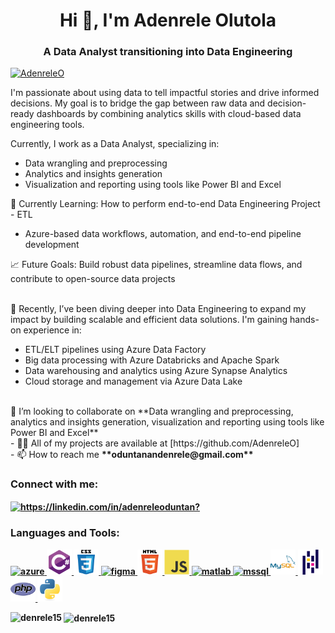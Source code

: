 <h1 align="center">Hi 👋, I'm Adenrele Olutola</h1>
<h3 align="center">A Data Analyst transitioning into Data Engineering</h3>

<p align="left"> <a href="https://github.com/ryo-ma/github-profile-trophy"><img src="https://github-profile-trophy.vercel.app/?username=AdenreleO" alt="AdenreleO" /></a> </p>

I'm passionate about using data to tell impactful stories and drive informed decisions. My goal is to bridge the gap between raw data and decision-ready dashboards by combining analytics skills with cloud-based data engineering tools.

Currently, I work as a Data Analyst, specializing in:
- Data wrangling and preprocessing
- Analytics and insights generation
- Visualization and reporting using tools like Power BI and Excel

📌 Currently Learning: How to perform end-to-end Data Engineering Project - ETL
- Azure-based data workflows, automation, and end-to-end pipeline development
  
📈 Future Goals:
Build robust data pipelines, streamline data flows, and contribute to open-source data projects

<br/>
🌱 Recently, I’ve been diving deeper into Data Engineering to expand my impact by building scalable and efficient data solutions. I'm gaining hands-on experience in:

- ETL/ELT pipelines using Azure Data Factory
- Big data processing with Azure Databricks and Apache Spark
- Data warehousing and analytics using Azure Synapse Analytics
- Cloud storage and management via Azure Data Lake

<br/>  
👯 I’m looking to collaborate on **Data wrangling and preprocessing, analytics and insights generation, visualization and reporting using tools like Power BI and Excel**

<br/>
- 👨‍💻 All of my projects are available at [https://github.com/AdenreleO]
  <br/>
- 📫 How to reach me <b>**oduntanandenrele@gmail.com**<b/>

<h3 align="left">Connect with me:</h3>
<p align="left">
<a href="https://linkedin.com/in/https://linkedin.com/in/adenreleoduntan?" target="blank"><img align="center" src="https://raw.githubusercontent.com/rahuldkjain/github-profile-readme-generator/master/src/images/icons/Social/linked-in-alt.svg" alt="https://linkedin.com/in/adenreleoduntan?" height="30" width="40" /></a>
</p>

<h3 align="left">Languages and Tools:</h3>
<p align="left"> <a href="https://azure.microsoft.com/en-in/" target="_blank" rel="noreferrer"> <img src="https://www.vectorlogo.zone/logos/microsoft_azure/microsoft_azure-icon.svg" alt="azure" width="40" height="40"/> </a> <a href="https://www.w3schools.com/cs/" target="_blank" rel="noreferrer"> <img src="https://raw.githubusercontent.com/devicons/devicon/master/icons/csharp/csharp-original.svg" alt="csharp" width="40" height="40"/> </a> <a href="https://www.w3schools.com/css/" target="_blank" rel="noreferrer"> <img src="https://raw.githubusercontent.com/devicons/devicon/master/icons/css3/css3-original-wordmark.svg" alt="css3" width="40" height="40"/> </a> <a href="https://www.figma.com/" target="_blank" rel="noreferrer"> <img src="https://www.vectorlogo.zone/logos/figma/figma-icon.svg" alt="figma" width="40" height="40"/> </a> <a href="https://www.w3.org/html/" target="_blank" rel="noreferrer"> <img src="https://raw.githubusercontent.com/devicons/devicon/master/icons/html5/html5-original-wordmark.svg" alt="html5" width="40" height="40"/> </a> <a href="https://developer.mozilla.org/en-US/docs/Web/JavaScript" target="_blank" rel="noreferrer"> <img src="https://raw.githubusercontent.com/devicons/devicon/master/icons/javascript/javascript-original.svg" alt="javascript" width="40" height="40"/> </a> <a href="https://www.mathworks.com/" target="_blank" rel="noreferrer"> <img src="https://upload.wikimedia.org/wikipedia/commons/2/21/Matlab_Logo.png" alt="matlab" width="40" height="40"/> </a> <a href="https://www.microsoft.com/en-us/sql-server" target="_blank" rel="noreferrer"> <img src="https://www.svgrepo.com/show/303229/microsoft-sql-server-logo.svg" alt="mssql" width="40" height="40"/> </a> <a href="https://www.mysql.com/" target="_blank" rel="noreferrer"> <img src="https://raw.githubusercontent.com/devicons/devicon/master/icons/mysql/mysql-original-wordmark.svg" alt="mysql" width="40" height="40"/> </a> <a href="https://pandas.pydata.org/" target="_blank" rel="noreferrer"> <img src="https://raw.githubusercontent.com/devicons/devicon/2ae2a900d2f041da66e950e4d48052658d850630/icons/pandas/pandas-original.svg" alt="pandas" width="40" height="40"/> </a> <a href="https://www.php.net" target="_blank" rel="noreferrer"> <img src="https://raw.githubusercontent.com/devicons/devicon/master/icons/php/php-original.svg" alt="php" width="40" height="40"/> </a> <a href="https://www.python.org" target="_blank" rel="noreferrer"> <img src="https://raw.githubusercontent.com/devicons/devicon/master/icons/python/python-original.svg" alt="python" width="40" height="40"/> </a> </p>

<p><img align="left" src="https://github-readme-stats.vercel.app/api/top-langs?username=denrele15&show_icons=true&locale=en&layout=compact" alt="denrele15" /></p>

<p>&nbsp;<img align="center" src="https://github-readme-stats.vercel.app/api?username=denrele15&show_icons=true&locale=en" alt="denrele15" /></p>
